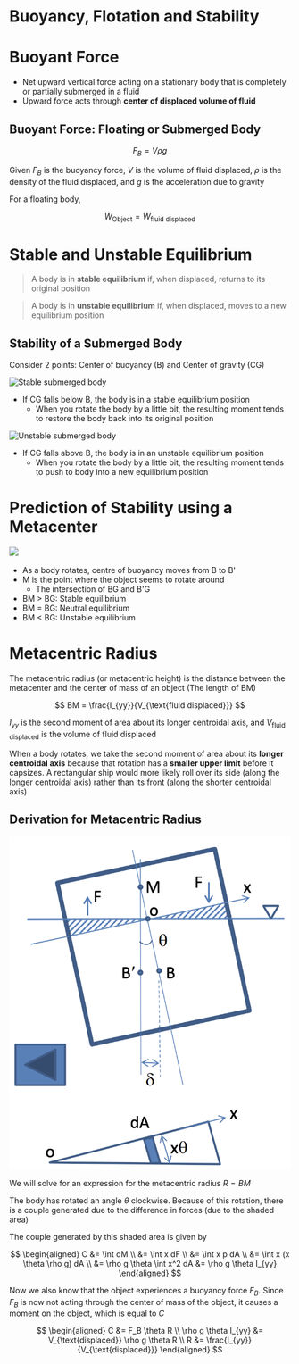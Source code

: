 # Buoyancy, Flotation and Stability

# Buoyant Force

- Net upward vertical force acting on a stationary body that is completely or partially submerged in a fluid
- Upward force acts through **center of displaced volume of fluid**

## Buoyant Force: Floating or Submerged Body

$$
F_B = V \rho g
$$

Given $F_B$ is the buoyancy force, $V$ is the volume of fluid displaced, $\rho$ is the density of the fluid displaced, and $g$ is the acceleration due to gravity

For a floating body,

$$
W_{\text{Object}} = W_{\text{fluid displaced}}
$$

# Stable and Unstable Equilibrium

> A body is in **stable equilibrium** if, when displaced, returns to its original position

> A body is in **unstable equilibrium** if, when displaced, moves to a new equilibrium position

## Stability of a Submerged Body

Consider 2 points: Center of buoyancy (B) and Center of gravity (CG)

![Stable submerged body](https://nptel.ac.in/content/storage2/courses/112104118/lecture-5/images/sub_stable.jpg)

- If CG falls below B, the body is in a stable equilibrium position
  - When you rotate the body by a little bit, the resulting moment tends to restore the body back into its original position

![Unstable submerged body](https://nptel.ac.in/content/storage2/courses/112104118/lecture-5/images/sub_unstable.jpg)

- If CG falls above B, the body is in an unstable equilibrium position
  - When you rotate the body by a little bit, the resulting moment tends to push to body into a new equilibrium position

# Prediction of Stability using a Metacenter

![](https://media.cheggcdn.com/study/e2b/e2bc7ab5-0ff1-4fae-acaf-7032a6f4c53e/DC-518V2.png)

- As a body rotates, centre of buoyancy moves from B to B'
- M is the point where the object seems to rotate around
  - The intersection of BG and B'G
- BM > BG: Stable equilibrium
- BM = BG: Neutral equilibrium
- BM < BG: Unstable equilibrium

# Metacentric Radius

The metacentric radius (or metacentric height) is the distance between the metacenter and the center of mass of an object (The length of BM)

$$
BM = \frac{I_{yy}}{V_{\text{fluid displaced}}}
$$

$I_{yy}$ is the second moment of area about its longer centroidal axis, and $V_{\text{fluid displaced}}$ is the volume of fluid displaced

When a body rotates, we take the second moment of area about its **longer centroidal axis** because that rotation has a **smaller upper limit** before it capsizes. A rectangular ship would more likely roll over its side (along the longer centroidal axis) rather than its front (along the shorter centroidal axis)

## Derivation for Metacentric Radius

![](/public/derivation_for_metacentric_radius.png)

We will solve for an expression for the metacentric radius $R = BM$

The body has rotated an angle $\theta$ clockwise. Because of this rotation, there is a couple generated due to the difference in forces (due to the shaded area)

The couple generated by this shaded area is given by

$$
\begin{aligned}
C &= \int dM \\
&= \int x dF \\
&= \int x p dA \\
&= \int x (x \theta \rho g) dA \\
&= \rho g \theta \int x^2 dA
&= \rho g \theta I_{yy}
\end{aligned}
$$

Now we also know that the object experiences a buoyancy force $F_B$. Since $F_B$ is now not acting through the center of mass of the object, it causes a moment on the object, which is equal to $C$

$$
\begin{aligned}
C &= F_B \theta R \\
\rho g \theta I_{yy} &= V_{\text{displaced}} \rho g \theta R \\
R &= \frac{I_{yy}}{V_{\text{displaced}}}
\end{aligned}
$$
